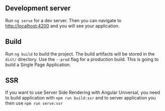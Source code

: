 ## Development server

Run `ng serve` for a dev server. Then you can navigate to [http://localhost:4200](http://localhost:4200) and you will see your application.

## Build

Run `ng build` to build the project. The build artifacts will be stored in the `dist/` directory. Use the `--prod` flag for a production build. This is going to build a Single Page Application.

## SSR

If you want to use Server Side Rendering with Angular Universal, you need to build application with `npm run build:ssr` and to server application you then use `npm run serve:ssr`

